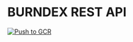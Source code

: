 # BURNDEX REST API

[![Push to GCR](https://github.com/BURNDEX/api/actions/workflows/build-and-push.yaml/badge.svg)](https://github.com/BURNDEX/api/actions/workflows/build-and-push.yaml)